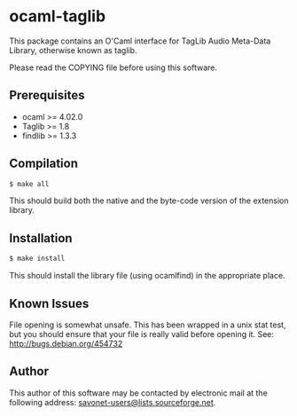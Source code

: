 ocaml-taglib
============

This package contains an O'Caml interface for 
TagLib Audio Meta-Data Library, otherwise known as taglib.

Please read the COPYING file before using this software.

Prerequisites
--------------

* ocaml >= 4.02.0
* Taglib >= 1.8
* findlib >= 1.3.3

Compilation
-----------

```sh
$ make all
```

This should build both the native and the byte-code version of the
extension library.

Installation
------------

```sh
$ make install
```

This should install the library file (using ocamlfind) in the
appropriate place.

Known Issues
------------

File opening is somewhat unsafe. This has been wrapped in a unix stat test,
but you should ensure that your file is really valid before opening it.
See: http://bugs.debian.org/454732

Author
------

This author of this software may be contacted by electronic mail
at the following address: savonet-users@lists.sourceforge.net.
